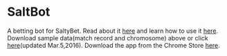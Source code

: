 # SaltBot
A betting bot for SaltyBet. 
Read about it [here](http://explosionduck.com/wp/story-of-a-betting-bot/) and learn how to use it [here](http://explosionduck.com/wp/so-you-want-to-use-saltbot/). Download sample data(match record and chromosome) above or click  [here](https://github.com/HotPotSoup/saltbot/raw/master/SampleData_Mar_5_2016.zip)(updated Mar.5,2016). Download the app from the Chrome Store [here](https://chrome.google.com/webstore/detail/saltbot/bholoegapebhflljekancpcnajigaiih).
